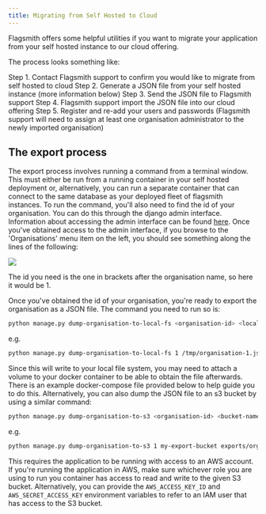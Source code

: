 ```yaml
---
title: Migrating from Self Hosted to Cloud
---
```


Flagsmith offers some helpful utilities if you want to migrate your application from your self hosted instance to our cloud offering. 

The process looks something like: 

 Step 1. Contact Flagsmith support to confirm you would like to migrate from self hosted to cloud
 Step 2. Generate a JSON file from your self hosted instance (more information below) 
 Step 3. Send the JSON file to Flagsmith support
 Step 4. Flagsmith support import the JSON file into our cloud offering
 Step 5. Register and re-add your users and passwords (Flagsmith support will need to assign at least one organisation administrator to the newly imported organisation)

## The export process

The export process involves running a command from a terminal window. This must either be run from a running container in your self hosted deployment or, alternatively, you can run a separate container that can connect to the same database as your deployed fleet of flagsmith instances. To run the command, you'll also need to find the id of your organisation. You can do this through the django admin interface. Information about accessing the admin interface can be found [here](/deployment/django-admin.md). Once you've obtained access to the admin interface, if you browse to the 'Organisations' menu item on the left, you should see something along the lines of the following: 

![](/img/organisations-admin.png)

The id you need is the one in brackets after the organisation name, so here it would be 1. 

Once you've obtained the id of your organisation, you're ready to export the organisation as a JSON file. The command you need to run so is: 

```bash
python manage.py dump-organisation-to-local-fs <organisation-id> <local-file-system-path>
```

e.g. 

```bash
python manage.py dump-organisation-to-local-fs 1 /tmp/organisation-1.json
```

Since this will write to your local file system, you may need to attach a volume to your docker container to be able to obtain the file afterwards. There is an example docker-compose file provided below to help guide you to do this. Alternatively, you can also dump the JSON file to an s3 bucket by using a similar command: 

```bash
python manage.py dump-organisation-to-s3 <organisation-id> <bucket-name> <key>
```

e.g. 

```bash
python manage.py dump-organisation-to-s3 1 my-export-bucket exports/organisation-1.json
```

This requires the application to be running with access to an AWS account. If you're running the application in AWS, make sure whichever role you are using to run you container has access to read and write to the given S3 bucket. Alternatively, you can provide the `AWS_ACCESS_KEY_ID` and `AWS_SECRET_ACCESS_KEY` environment variables to refer to an IAM user that has access to the S3 bucket. 
